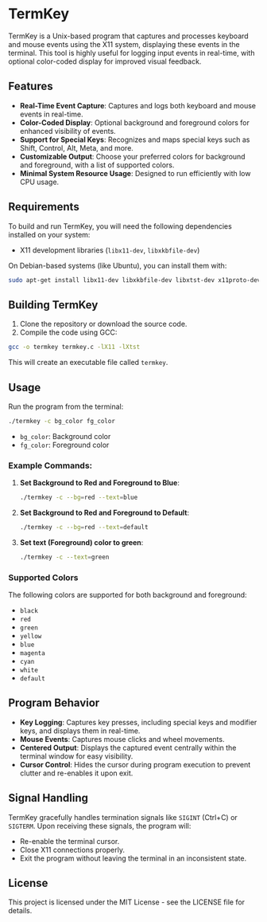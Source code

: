 
# TermKey

TermKey is a Unix-based program that captures and processes keyboard and mouse events using the X11 system, displaying these events in the terminal. This tool is highly useful for logging input events in real-time, with optional color-coded display for improved visual feedback.

## Features

- **Real-Time Event Capture**: Captures and logs both keyboard and mouse events in real-time.
- **Color-Coded Display**: Optional background and foreground colors for enhanced visibility of events.
- **Support for Special Keys**: Recognizes and maps special keys such as Shift, Control, Alt, Meta, and more.
- **Customizable Output**: Choose your preferred colors for background and foreground, with a list of supported colors.
- **Minimal System Resource Usage**: Designed to run efficiently with low CPU usage.

## Requirements

To build and run TermKey, you will need the following dependencies installed on your system:

- X11 development libraries (`libx11-dev`, `libxkbfile-dev`)

On Debian-based systems (like Ubuntu), you can install them with:

```bash
sudo apt-get install libx11-dev libxkbfile-dev libxtst-dev x11proto-dev libxext-dev
```

## Building TermKey

1. Clone the repository or download the source code.
2. Compile the code using GCC:

```bash
gcc -o termkey termkey.c -lX11 -lXtst
```

This will create an executable file called `termkey`.

## Usage

Run the program from the terminal:

```bash
./termkey -c bg_color fg_color 
```

- `bg_color`: Background color
- `fg_color`: Foreground color

### Example Commands:

1. **Set Background to Red and Foreground to Blue**:
   ```bash
   ./termkey -c --bg=red --text=blue
   ```

2. **Set Background to Red and Foreground to Default**:
   ```bash
   ./termkey -c --bg=red --text=default
   ```

3. **Set text (Foreground) color to green**:
   ```bash
   ./termkey -c --text=green
   ```

### Supported Colors

The following colors are supported for both background and foreground:

- `black`
- `red`
- `green`
- `yellow`
- `blue`
- `magenta`
- `cyan`
- `white`
- `default`

## Program Behavior

- **Key Logging**: Captures key presses, including special keys and modifier keys, and displays them in real-time.
- **Mouse Events**: Captures mouse clicks and wheel movements.
- **Centered Output**: Displays the captured event centrally within the terminal window for easy visibility.
- **Cursor Control**: Hides the cursor during program execution to prevent clutter and re-enables it upon exit.

## Signal Handling

TermKey gracefully handles termination signals like `SIGINT` (Ctrl+C) or `SIGTERM`. Upon receiving these signals, the program will:

- Re-enable the terminal cursor.
- Close X11 connections properly.
- Exit the program without leaving the terminal in an inconsistent state.

## License

This project is licensed under the MIT License - see the LICENSE file for details.
